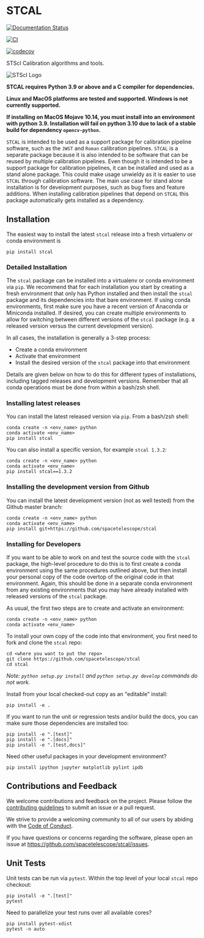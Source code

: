 # STCAL

[![Documentation Status](https://readthedocs.org/projects/stcal/badge/?version=latest)](http://stcal.readthedocs.io/en/latest/?badge=latest)

[![CI](https://github.com/spacetelescope/stcal/actions/workflows/ci.yml/badge.svg)](https://github.com/spacetelescope/stcal/actions/workflows/ci.yml)

[![codecov](https://codecov.io/gh/spacetelescope/stcal/branch/main/graph/badge.svg?token=C1LO00W9CZ)](https://codecov.io/gh/spacetelescope/stcal)

STScI Calibration algorithms and tools.

![STScI Logo](docs/_static/stsci_logo.png)

**STCAL requires Python 3.9 or above and a C compiler for dependencies.**

**Linux and MacOS platforms are tested and supported.  Windows is not currently supported.**

**If installing on MacOS Mojave 10.14, you must install 
  into an environment with python 3.9. Installation will fail on python 3.10 due
  to lack of a stable build for dependency ``opencv-python``.**


`STCAL` is intended to be used as a support package for calibration pipeline
software, such as the `JWST` and `Roman` calibration pipelines.  `STCAL` is a
separate package because it is also intended to be software that can be reused
by multiple calibration pipelines.  Even though it is intended to be a support
package for calibration pipelines, it can be installed and used as a stand alone
package.  This could make usage unwieldy as it is easier to use `STCAL` through
calibration software.  The main use case for stand alone installation is for
development purposes, such as bug fixes and feature additions.  When installing
calibration pipelines that depend on `STCAL` this package automatically gets
installed as a dependency.

## Installation

The easiest way to install the latest `stcal` release into a fresh virtualenv or conda environment is

    pip install stcal

### Detailed Installation

The `stcal` package can be installed into a virtualenv or conda environment via `pip`.
We recommend that for each installation you start by creating a fresh
environment that only has Python installed and then install the `stcal` package and
its dependencies into that bare environment.
If using conda environments, first make sure you have a recent version of Anaconda
or Miniconda installed.
If desired, you can create multiple environments to allow for switching between different
versions of the `stcal` package (e.g. a released version versus the current development version).

In all cases, the installation is generally a 3-step process:
* Create a conda environment
* Activate that environment
* Install the desired version of the `stcal` package into that environment

Details are given below on how to do this for different types of installations,
including tagged releases and development versions.
Remember that all conda operations must be done from within a bash/zsh shell.

### Installing latest releases

You can install the latest released version via `pip`.  From a bash/zsh shell:

    conda create -n <env_name> python
    conda activate <env_name>
    pip install stcal

You can also install a specific version, for example `stcal 1.3.2`:

    conda create -n <env_name> python
    conda activate <env_name>
    pip install stcal==1.3.2

### Installing the development version from Github

You can install the latest development version (not as well tested) from the
Github master branch:

    conda create -n <env_name> python
    conda activate <env_name>
    pip install git+https://github.com/spacetelescope/stcal

### Installing for Developers

If you want to be able to work on and test the source code with the `stcal` package,
the high-level procedure to do this is to first create a conda environment using
the same procedures outlined above, but then install your personal copy of the
code overtop of the original code in that environment. Again, this should be done
in a separate conda environment from any existing environments that you may have
already installed with released versions of the `stcal` package.

As usual, the first two steps are to create and activate an environment:

    conda create -n <env_name> python
    conda activate <env_name>

To install your own copy of the code into that environment, you first need to
fork and clone the `stcal` repo:

    cd <where you want to put the repo>
    git clone https://github.com/spacetelescope/stcal
    cd stcal

*Note: `python setup.py install` and `python setup.py develop` commands do not work.*

Install from your local checked-out copy as an "editable" install:

    pip install -e .

If you want to run the unit or regression tests and/or build the docs, you can make
sure those dependencies are installed too:

    pip install -e ".[test]"
    pip install -e ".[docs]"
    pip install -e ".[test,docs]"

Need other useful packages in your development environment?

    pip install ipython jupyter matplotlib pylint ipdb


## Contributions and Feedback

We welcome contributions and feedback on the project. Please follow the
[contributing guidelines](CONTRIBUTING.md) to submit an issue or a pull request.

We strive to provide a welcoming community to all of our users by abiding with
the [Code of Conduct](CODE_OF_CONDUCT.md).

If you have questions or concerns regarding the software, please open an issue
at https://github.com/spacetelescope/stcal/issues.

## Unit Tests

Unit tests can be run via `pytest`.  Within the top level of your local `stcal` repo checkout:

    pip install -e ".[test]"
    pytest

Need to parallelize your test runs over all available cores?

    pip install pytest-xdist
    pytest -n auto

